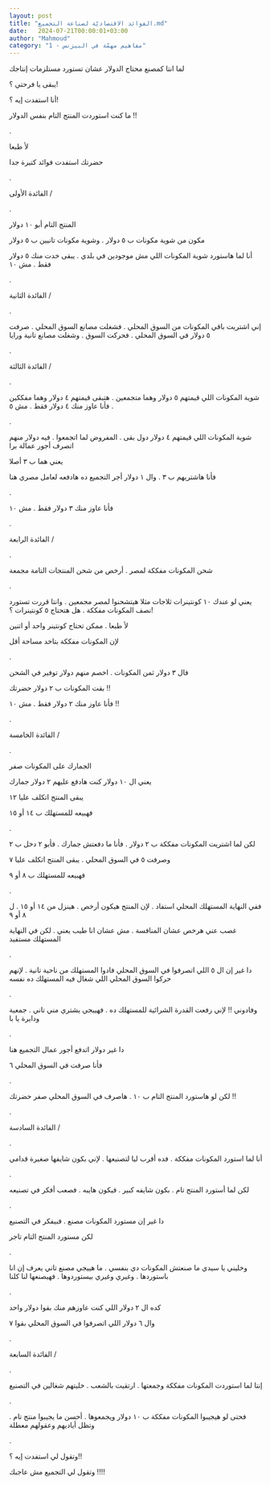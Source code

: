 ```yaml
---
layout: post
title: "الفوائد الاقتصاديّة لصناعة التجميع.md"
date:   2024-07-21T00:00:01+03:00
author: "Mahmoud"
category: "1 - مفاهيم مهمّة في البيزنس"
---
```

لما انتا كمصنع محتاج الدولار عشان تستورد مستلزمات
إنتاجك

يبقى يا فرحتي ؟!

أنا استفدت إيه ؟!

ما كنت استوردت المنتج التام بنفس الدولار !!

.

لأ طبعا

حضرتك استفدت فوائد كتيرة جدا

.

الفائدة الأولى /

.

المنتج التام أبو ١٠ دولار

مكون من شوية مكونات ب ٥ دولار . وشوية مكونات تانيين ب ٥
دولار

أنا لما هاستورد شوية المكونات اللي مش موجودين في بلدي .
يبقى خدت منك ٥ دولار فقط . مش ١٠

.

الفائدة الثانية /

.

إني اشتريت باقي المكونات من السوق المحلي . فشغلت مصانع
السوق المحلي . صرفت ٥ دولار في السوق المحلي . فحركت السوق . وشغلت مصانع
تانية ورايا

.

الفائدة الثالثة /

.

شوية المكونات اللي قيمتهم ٥ دولار وهما متجمعين . هتبقى
قيمتهم ٤ دولار وهما مفككين . فأنا عاوز منك ٤ دولار فقط . مش ٥

.

شوية المكونات اللي قيمتهم ٤ دولار دول بقى . المفروض لما
اتجمعوا . فيه دولار منهم اتصرف أجور عمالة برا

يعني هما ب ٣ أصلا

فأنا هاشتريهم ب ٣ . وال ١ دولار أجر التجميع ده هادفعه
لعامل مصري هنا

.

فأنا عاوز منك ٣ دولار فقط . مش ١٠

.

الفائدة الرابعة /

.

شحن المكونات مفككة لمصر . أرخص من شحن المنتجات التامة
مجمعة

.

يعني لو عندك ١٠ كونتينرات ثلاجات مثلا هيتشحنوا لمصر
مجمعين . وانتا قررت تستورد نصف المكونات مفككة . هل هتحتاج ٥ كونتينرات
؟!

لأ طبعا . ممكن تحتاج كونتينر واحد أو اتنين

لإن المكونات مفككة بتاخد مساحة أقل

.

فال ٣ دولار ثمن المكونات . اخصم منهم دولار توفير في
الشحن

بقت المكونات ب ٢ دولار حضرتك !!

فأنا عاوز منك ٢ دولار فقط . مش ١٠ !!

.

الفائدة الخامسة /

.

الجمارك على المكونات صفر

يعني ال ١٠ دولار كنت هادفع عليهم ٢ دولار جمارك

يبقى المنتج اتكلف عليا ١٢

فهبيعه للمستهلك ب ١٤ أو ١٥

.

لكن لما اشتريت المكونات مفككة ب ٢ دولار . فأنا ما دفعتش
جمارك . فأبو ٢ دخل ب ٢

وصرفت ٥ في السوق المحلي . يبقى المنتج اتكلف عليا
٧

فهبيعه للمستهلك ب ٨ أو ٩

.

ففي النهاية المستهلك المحلي استفاد . لإن المنتج هيكون
أرخص . هينزل من ١٤ أو ١٥ . ل ٨ أو ٩

غصب عني هرخص عشان المنافسة . مش عشان انا طيب يعني . لكن
في النهاية المستهلك مستفيد

.

دا غير إن ال ٥ اللي اتصرفوا في السوق المحلي فادوا
المستهلك من ناحية تانية . لإنهم حركوا السوق المحلي اللي شغال فيه
المستهلك ده نفسه

.

وفادوني !! لإني رفعت القدرة الشرائية للمستهلك ده .
فهييجي يشتري مني تاني . جمعية ودايرة يا با

.

دا غير دولار اتدفع أجور عمال التجميع هنا

فأنا صرفت في السوق المحلي ٦

.

لكن لو هاستورد المنتج التام ب ١٠ . هاصرف في السوق المحلي
صفر حضرتك !!

.

الفائدة السادسة /

.

أنا لما استورد المكونات مفككة . فده أقرب ليا لتصنيعها .
لإني بكون شايفها صغيرة قدامي

.

لكن لما أستورد المنتج تام . بكون شايفه كبير . فيكون
هايبه . فصعب أفكر في تصنيعه

.

دا غير إن مستورد المكونات مصنع . فبيفكر في
التصنيع

لكن مستورد المنتج التام تاجر

.

وخليني يا سيدي ما صنعتش المكونات دي بنفسي . ما هييجي
مصنع تاني يعرف إن انا باستوردها . وغيري وغيري بيستوردوها . فهيصنعها لنا
كلنا

.

كده ال ٢ دولار اللي كنت عاوزهم منك بقوا دولار
واحد

وال ٦ دولار اللي اتصرفوا في السوق المحلي بقوا ٧

.

الفائدة السابعة /

.

إنتا لما استوردت المكونات مفككة وجمعتها . ارتقيت بالشعب
. خليتهم شغالين في التصنيع

.

فحتى لو هيجيبوا المكونات مفككة ب ١٠ دولار ويجمعوها .
أحسن ما يجيبوا منتج تام . وتظل أياديهم وعقولهم معطلة

.

وتقول لي استفدت إيه ؟!!

وتقول لي التجميع مش عاجبك !!!!
